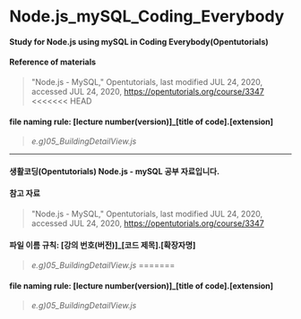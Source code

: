 # Node.js_mySQL_Coding_Everybody

#### Study for Node.js using mySQL in Coding Everybody(Opentutorials)  

#### Reference of materials
>"Node.js - MySQL," Opentutorials, last modified JUL 24, 2020, accessed JUL 24, 2020, <https://opentutorials.org/course/3347>
<<<<<<< HEAD

#### file naming rule: [lecture number(version)]_[title of code].[extension]
>_e.g)05_BuildingDetailView.js_

***

#### 생활코딩(Opentutorials) Node.js - mySQL 공부 자료입니다.

#### 참고 자료
>"Node.js - MySQL," Opentutorials, last modified JUL 24, 2020, accessed JUL 24, 2020, <https://opentutorials.org/course/3347>

#### 파일 이름 규칙: [강의 번호(버전)]_[코드 제목].[확장자명]
>_e.g)05_BuildingDetailView.js_
=======
   
#### file naming rule: [lecture number(version)]_[title of code].[extension]
>_e.g)05_BuildingDetailView.js_
   
